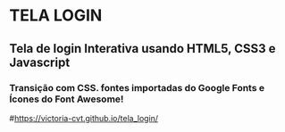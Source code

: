# TELA LOGIN
## Tela de login Interativa usando HTML5, CSS3 e Javascript
### Transição com CSS. fontes importadas do Google Fonts e Ícones do Font Awesome!
#https://victoria-cvt.github.io/tela_login/

